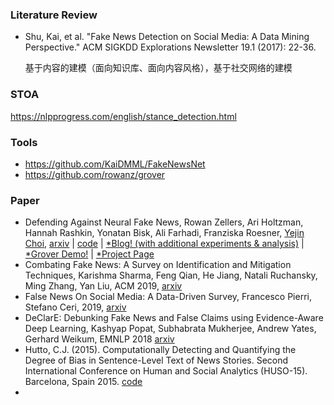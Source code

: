 ### Literature Review

+ Shu, Kai, et al. "Fake News Detection on Social Media: A Data Mining Perspective." ACM SIGKDD Explorations Newsletter 19.1 (2017): 22-36.

  基于内容的建模（面向知识库、面向内容风格），基于社交网络的建模





### STOA

<https://nlpprogress.com/english/stance_detection.html>



### Tools

+ <https://github.com/KaiDMML/FakeNewsNet>
+ <https://github.com/rowanz/grover>



### Paper



- Defending Against Neural Fake News, Rowan Zellers, Ari Holtzman, Hannah Rashkin, Yonatan Bisk, Ali Farhadi, Franziska Roesner, [Yejin Choi](https://homes.cs.washington.edu/~yejin/), [arxiv](<https://arxiv.org/abs/1905.12616>) | [code](<https://github.com/rowanz/grover>) | [*Blog! (with additional experiments & analysis)](https://medium.com/ai2-blog/counteracting-neural-disinformation-with-grover-6cf6690d463b) | [*Grover  Demo!](https://grover.allenai.org/)  | [*Project Page](http://rowanzellers.com/grover/) 
- Combating Fake News: A Survey on Identification and Mitigation Techniques, Karishma Sharma, Feng Qian, He Jiang, Natali Ruchansky, Ming Zhang, Yan Liu, ACM 2019, [arxiv](https://arxiv.org/abs/1901.06437) 
- False News On Social Media: A Data-Driven Survey, Francesco Pierri, Stefano Ceri, 2019, [arxiv](https://arxiv.org/abs/1902.07539) 
- DeClarE: Debunking Fake News and False Claims using Evidence-Aware Deep Learning, Kashyap Popat, Subhabrata Mukherjee, Andrew Yates, Gerhard Weikum, EMNLP 2018 [arxiv](https://arxiv.org/abs/1809.06416) 
- Hutto, C.J. (2015). Computationally Detecting and Quantifying the Degree of Bias in Sentence-Level Text of News Stories. Second International Conference on Human and Social Analytics (HUSO-15). Barcelona, Spain 2015. [code](https://github.com/cjhutto/bsd) 
- 



